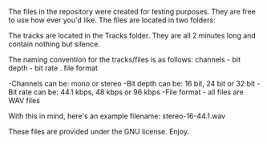 The files in the repository were created for testing purposes. They are free to use how ever you'd like. The files are located in two folders:

The tracks are located in the Tracks folder. They are all 2 minutes long and contain nothing but silence.

The naming convention for the tracks/files is as follows:
channels - bit depth - bit rate . file format

-Channels can be: mono or stereo
-Bit depth can be: 16 bit, 24 bit or 32 bit
-Bit rate can be: 44.1 kbps, 48 kbps or 96 kbps
-File format - all files are WAV files

With this in mind, here's an example filename:
stereo-16-44.1.wav


These files are provided under the GNU license. Enjoy.
